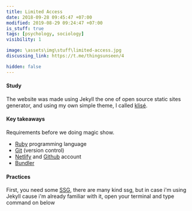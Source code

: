 ```yaml
---
title: Limited Access
date: 2018-09-28 09:45:47 +07:00
modified: 2019-08-29 09:24:47 +07:00
is_stuff: true
tags: [psychology, sociology]
visibility: 1

image: \assets\img\stuff\limited-access.jpg
discussing_link: https://t.me/thingsunseen/4

hidden: false
---
```


#### Study
The website was made using Jekyll the one of open source static sites generator, and using my own simple theme, I called [klisé](https://github.com/piharpi/klise).

#### Key takeaways

Requirements before we doing magic show.

- [Ruby](https://www.ruby-lang.org/en/downloads/) programming language
- [Git](https://git-scm.com) (version control)
- [Netlify](https://netlify.com) and [Github](https://github.com) account
- [Bundler](https://bundler.io)

#### Practices

First, you need some [SSG](https://www.staticgen.com/), there are many kind ssg, but in case i'm using Jekyll cause i'm already familiar with it, open your terminal and type command on below